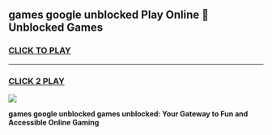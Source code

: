 
## games google unblocked Play Online 👋 Unblocked Games
<h3>
<a href="https://premium.freeplayer.one?title=games_google_unblocked&ref=19F">CLICK TO PLAY</a></h3>
<hr>

<h3>
<a href="https://premium.freeplayer.one?title=games_google_unblocked&ref=19F">CLICK 2 PLAY</a>
  
</h3>

<a href="https://premium.freeplayer.one?title=games_google_unblocked&ref=19F"><img src="https://clearcache.store/games.png"></a>


**games google unblocked games unblocked: Your Gateway to Fun and Accessible Online Gaming**
